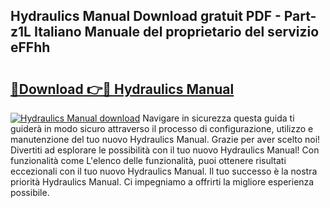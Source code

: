## Hydraulics Manual Download gratuit PDF - Part-z1L Italiano Manuale del proprietario del servizio eFFhh

# <h2><a href="http://dfb3vk6.blite.top/?on=Hydraulics+Manual">🔗Download 👉🔴 Hydraulics Manual</a></h2>

[![Hydraulics Manual download](https://i.imgur.com/lujVjoI.png)](http://dfb3vk6.blite.top/?on=Hydraulics+Manual)
Navigare in sicurezza questa guida ti guiderà in modo sicuro attraverso il processo di configurazione, utilizzo e manutenzione del tuo nuovo Hydraulics Manual. Grazie per aver scelto noi! Divertiti ad esplorare le possibilità con il tuo nuovo Hydraulics Manual! Con funzionalità come L'elenco delle funzionalità, puoi ottenere risultati eccezionali con il tuo nuovo Hydraulics Manual. Il tuo successo è la nostra priorità Hydraulics Manual. Ci impegniamo a offrirti la migliore esperienza possibile.
